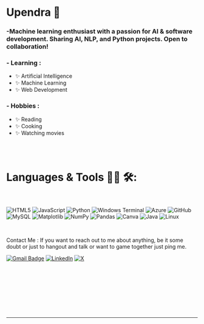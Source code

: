 <h1 align="left">
Upendra 👋

<!-- # About ME 💬 :
 <img hight="400" width="330" alt="GIF" align="right" src="https://github.com/ashuna-dev/ashuna-dev/blob/main/github-readme-gif.gif"> -->



### -Machine learning enthusiast with a passion for AI & software development. Sharing AI, NLP, and Python projects. Open to collaboration!

### - Learning :
- ✨ Artificial Intelligence
- ✨ Machine Learning
- ✨ Web Development

  
### - Hobbies : 
- ✨ Reading 
- ✨ Cooking
- ✨ Watching movies
  

</h>  
</br>
</br>

# Languages & Tools 👨‍💻 🛠:
</br>
  


![HTML5](https://img.shields.io/badge/html5-%23E34F26.svg?style=for-the-badge&logo=html5&logoColor=white) 
![JavaScript](https://img.shields.io/badge/javascript-%23323330.svg?style=for-the-badge&logo=javascript&logoColor=%23F7DF1E) 
![Python](https://img.shields.io/badge/python-3670A0?style=for-the-badge&logo=python&logoColor=ffdd54) 
![Windows Terminal](https://img.shields.io/badge/Windows%20Terminal-%234D4D4D.svg?style=for-the-badge&logo=windows-terminal&logoColor=white) 
![Azure](https://img.shields.io/badge/azure-%230072C6.svg?style=for-the-badge&logo=microsoftazure&logoColor=white) 
![GitHub](https://img.shields.io/badge/-GitHub-181717?style=flat-square&logo=github)
![MySQL](https://img.shields.io/badge/mysql-%2300000f.svg?style=for-the-badge&logo=mysql&logoColor=white) 
![Matplotlib](https://img.shields.io/badge/Matplotlib-%23ffffff.svg?style=for-the-badge&logo=Matplotlib&logoColor=black) 
![NumPy](https://img.shields.io/badge/numpy-%23013243.svg?style=for-the-badge&logo=numpy&logoColor=white) 
![Pandas](https://img.shields.io/badge/pandas-%23150458.svg?style=for-the-badge&logo=pandas&logoColor=white) 
![Canva](https://img.shields.io/badge/Canva-%2300C4CC.svg?style=for-the-badge&logo=Canva&logoColor=white) 
![Java](https://img.shields.io/badge/Java-%23ED8B00.svg?style=for-the-badge&logo=java&logoColor=white) 
![Linux](https://img.shields.io/badge/Linux-%23FCC624.svg?style=for-the-badge&logo=linux&logoColor=black)

</p>
</br>

 Contact Me :
If you want to reach out to me about anything, be it some doubt or just to hangout and talk or want to game together just ping me.

[![Gmail Badge](https://img.shields.io/badge/-Gmail-c14438?style=flat-square&logo=Gmail&logoColor=white&link=mailto:ashujha4444@gmail.com)](mailto:uppariupendra11@gmail.com@gmail.com)
[![LinkedIn](https://img.shields.io/badge/LinkedIn-%230077B5.svg?logo=linkedin&logoColor=white)](https://www.linkedin.com/in/u-upendra/)
[![X](https://img.shields.io/badge/X-black.svg?logo=X&logoColor=white)](https://x.com/UppariUpendra?t=8uEtCQTPxl5Z_NzHP7z3BA&s=09) 


</br>
</br>
</br>

<!-- <p align="center">
	<img src="https://moe-counter.glitch.me/get/@miyagawamizu?theme=moebooru-h"> <br/>
</p> 
<a href="https://discord.com/users/738748102311280681"><img align="right" width=400 src="https://moe-counter.glitch.me/get/@ashuna-dev?theme=rule34"></a>
<a href="https://github.com/ashuna-dev"><img align="left" width="100" src="https://cdn.discordapp.com/attachments/1077108830862839848/1130676248843137035/105634085_p12.png"></a>
-->

<!-- <br><br><br><br> -->

</br>
</br>
</br>
</br>

  </a>
  </p>

*************
